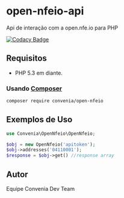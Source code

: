 # open-nfeio-api
Api de interação com a open.nfe.io para PHP

[![Codacy Badge](https://api.codacy.com/project/badge/Grade/6703c50dd3df43409bb5aef29d13bb73)](https://www.codacy.com/app/euventura/open-nfeio-api?utm_source=github.com&amp;utm_medium=referral&amp;utm_content=convenia/open-nfeio-api&amp;utm_campaign=Badge_Grade)

## Requisitos

* PHP 5.3 em diante.

### Usando [Composer](http://getcomposer.org/)

```bash
composer require convenia/open-nfeio
```

## Exemplos de Uso

```php
use Convenia\OpenNfeio\OpenNfeio;

$obj = new OpenNfeio('apitoken');
$obj->addresses('04110001');
$response = $obj->get() //response array
```
## Autor

Equipe Convenia Dev Team
